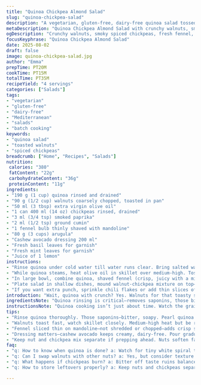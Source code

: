 ```yaml
---
title: "Quinoa Chickpea Almond Salad"
slug: "quinoa-chickpea-salad"
description: "A vegetarian, gluten-free, dairy-free quinoa salad tossed with crunchy toasted walnuts replacing almonds, spiced chickpeas seasoned with smoked paprika and cumin, fresh shaved fennel, and peppery arugula. Finished with a creamy cashew-avocado dressing instead of yogurt for a nutty twist. Keeps well, stays vibrant. A mix of cool, crisp, nutty, and smoky. Texture is everything here: quinoa fluff vs crunchy nuts vs juicy chickpeas. Timing leans on visual and tactile signals more than strict minutes. Quick to assemble, great for weeknights and batch meals."
metaDescription: "Quinoa Chickpea Almond Salad with crunchy walnuts, smoky spices, fresh fennel, arugula, and creamy cashew avocado dressing—nutty, textured, Mediterranean-inspired."
ogDescription: "Crunchy walnuts, smoky spiced chickpeas, fresh fennel, peppery arugula tossed with quinoa and creamy cashew avocado dressing—layers of texture and sharpness here."
focusKeyphrase: "Quinoa Chickpea Almond Salad"
date: 2025-08-02
draft: false
image: quinoa-chickpea-salad.jpg
author: "Emma"
prepTime: PT20M
cookTime: PT15M
totalTime: PT35M
recipeYield: "4 servings"
categories: ["Salads"]
tags:
- "vegetarian"
- "gluten-free"
- "dairy-free"
- "Mediterranean"
- "salads"
- "batch cooking"
keywords:
- "quinoa salad"
- "toasted walnuts"
- "spiced chickpeas"
breadcrumb: ["Home", "Recipes", "Salads"]
nutrition: 
 calories: "380"
 fatContent: "22g"
 carbohydrateContent: "36g"
 proteinContent: "11g"
ingredients:
- "190 g (1 cup) quinoa rinsed and drained"
- "90 g (1/2 cup) walnuts coarsely chopped, toasted in pan"
- "50 ml (3 tbsp) extra virgin olive oil"
- "1 can 400 ml (14 oz) chickpeas rinsed, drained"
- "3 ml (3/4 tsp) smoked paprika"
- "2 ml (1/2 tsp) ground cumin"
- "1 fennel bulb thinly shaved with mandoline"
- "80 g (3 cups) arugula"
- "Cashew avocado dressing 200 ml"
- "Fresh basil leaves for garnish"
- "Fresh mint leaves for garnish"
- "Juice of 1 lemon"
instructions:
- "Rinse quinoa under cold water till water runs clear. Bring salted water to boil, add quinoa, lower heat to gentle simmer. Cook 10-13 minutes until grains become translucent and small spiral detaches when pinched. Drain immediately, rinse briefly with cold water to stop cooking. Drain thoroughly—wet quinoa means mushy salad."
- "While quinoa steams, heat olive oil in skillet over medium-high. Toss in walnuts first —don’t skip toasting, enhances nuttiness and crunch. After 2 minutes, add chickpeas and toast stirring frequently. Look for golden brown spots—listen for faint crackle and sizzling. Sprinkle smoked paprika and cumin. Stir to coat, cook another minute. Salt and pepper now, or seasoning won’t stick well. Remove from heat before chickpeas get too dry or burnt."
- "In large bowl, combine quinoa, shaved fennel (crisp, juicy with a mild anise punch), and arugula. Pour 150 ml cashew avocado dressing over. Squeeze lemon juice to cut richness and brighten flavours. Toss gently but thoroughly. Taste for salt and acidity — salad needs balance. Add more dressing if too dry or lemon if flat."
- "Plate salad in shallow dishes, mound walnut-chickpea mixture on top—serves bite contrast: creamy quinoa, crunchy chickpeas and nuts, crisp veggies, peppery leaves. Scatter basil and mint leaves for fresh herbal lift, torn into bite sizes. Add an extra dollop of dressing on each plate just before serving."
- "If you want extra punch, sprinkle chili flakes or add thin slices of green apple for sharp freshness next time. Make ahead? Hold walnut mixture separate. Salad keeps up to 2 days refrigerated but add dressing fresh to maintain bright texture."
introduction: "Wait, quinoa with crunch? Yes. Walnuts for that toasty snap, chickpeas spiced and crisped in a pan, fennel thinly shaved to just melt but with bite, arugula for peppery note—they all clash and blend at once. Not your boring grain salad. I learned to watch quinoa—not by timer but look for those tiny curls, little pearls bursting. That tell-me moment when it’s done. Toasting walnuts instead of almonds changes everything—more depth, more grease resistance. The chickpeas? Listen for that pop and sizzle, browned, never sad beige mush. Spices swapped, cumin enters stage left adding warmth, goes well with smoke paprika’s burnt ember feel. Then the dressing swap—cashew, avocado blended luscious, dairy-free creaminess that clings but doesn’t drown. Lemon brightens, wakes it up. I always add herbs last, tearing basil and mint chunky, because chopping makes them sad. Salads can’t be soggy, dull, or all one note. Not here. Timing? Don’t trust your clock—trust your senses: a crunch, a smell, a look. This salad keeps well in the fridge as long as you keep nuts separate. Lunch prepping made easy. The textures, smoky and fresh, live together in each bite. Tried it last week doubled the cumin, loved the deep earthy vibe that brought. Salads aren’t boring when you get into it."
ingredientsNote: "Quinoa rinsing is critical—removes saponins, those bitter soapy things that can ruin your salad. Use pearl quinoa for quicker cook or red quinoa for nuttier taste but adjust times and don’t overcook or you’ll lose crunch. Walnuts swapped for almonds here—they toast faster and break up more easily under the teeth, plus they add a deeper earthy tone. Olive oil is your cooking fat; neutral oils or avocado oil work too but olive oil gives that slight peppery finish. Chickpeas from cans preferred for ease but if using dried, pre-soak overnight, boil 45 minutes loosely covered until tender yet firm, then try the skillet step right after draining well. Smoked paprika and cumin are flexible—you can use regular paprika with a pinch of chipotle or cayenne to mimic deeper smokiness. Fennel sharpness varies by season; thin slices on mandoline balance texture without overwhelming. Greens like arugula add pepper and crunch; baby spinach or watercress can substitute but adjust dressing acidity accordingly. Cashew avocado dressing keeps it dairy free and creamy, but a tahini dressing with lemon and garlic could work if avoiding avocado. Basil and mint add cooling herbal notes; fresh is best but dried won’t do here. Lemon juice is a secret weapon to freshen and cut the richness that avocado dressing imparts, make sure it’s bright and balanced. Avoid over-dressing or you’ll drown the quinoa texture."
instructionsNote: "Quinoa cooking isn’t just about time. Watch the grains—once you see the little white ring or tail emerge from the seed, it’s telling you it's done. Overcooking turns it to mush, undercooking leaves hardness. Drain, then rinse cold quickly to stop cooking and keep firm; wet quinoa turns gluey in salad. Skillet heat should be medium-high but watch the nuts and chickpeas closely to avoid burning; stir often but not too violently to preserve the walnut chunks. You want to hear a gentle sizzle, see a golden patina develop on chickpeas, not black spots. Spice addition timing matters: adding paprika and cumin last minute prevents bitter burnt powders. Season with salt after spices stick for better flavor adhesion. Toss the salad gently but don’t bruise the greens—use large bowl and fold motion. Add dressing gradually; better to add more if needed than have a swimming salad. Herbs are final touch—tear into pieces with your hands rather than chopping; chopping bruises and dulls aroma. Plate in shallow bowls to showcase layering: quinoa base, feature veggies mixed, topped by spiced nuts and chickpeas for texture contrast. Allow salad to rest 5 minutes before serving; flavors meld subtly. Leftovers? Keep nuts separate to stay crunchy, re-season salad before eating as acidity fades with time. This dish encourages tweaking; swap nuts, adjust spice level, add sweet tang with sliced green apple or dried cranberries for interest."
tips:
- "Rinse quinoa thoroughly. Those saponins—bitter, soapy. Pearl quinoa cooks faster; red quinoa gives nuttier bite but watch cook times. Drain and rinse cold immediately after cooking to halt. Wet quinoa = mushy salad. Don’t skip that twice rinse."
- "Walnuts toast fast, watch skillet closely. Medium-high heat but be ready to stir often. Want golden brown, gentle crackles, not burnt spots. Chickpeas go in after a couple minutes walnuts. Listen for pops, that faint sizzle means ready to spice up. Add smoked paprika and cumin last moment to avoid burnt bitterness."
- "Fennel sliced thin on mandoline—not shredded or chopped—adds crisp snap and a breeze of anise aroma balancing smoky, nutty tones. Toss with arugula just before serving. Greens bruise fast so fold gently. Baby spinach or watercress can swap but dressing acidity may need adjustment."
- "Dressing matters—cashew avocado keeps creamy, dairy-free. Pour gradually, test texture, acidity balance with lemon juice—brightens and cuts richness. Avoid drowning quinoa; better to underdress and add later than soak grain. Tahini-based dressing can swap but expect different texture and flavor depth."
- "Keep nut and chickpea mix separate if prepping ahead. Nuts soften fast in fridge, lose crunch quickly. Add dressing fresh just before serving. Herbs torn by hand, not chopped, release more aroma and avoid bitterness. Basil and mint fresh only—dried leaves dull intensity and texture."
faq:
- "q: How to know when quinoa is done? a: Watch for tiny white spiral tails popping off. Grain turns translucent. Time varies but don’t guess dinner timer. Overcook mush, undercook hardness. Rinse cold right after draining or continue cooking in residual heat."
- "q: Can I swap walnuts with other nuts? a: Yes, but consider texture and flavor shifts. Almonds slower toast, less oily. Pecans sweeter, softer. Toast same way but watch timing. Each nut changes mouthfeel, so test small batch first. Also consider allergies."
- "q: What happens if chickpeas burn? a: Bitter off taste ruins balance fast. If smell turns acrid pull pan off heat. If beginning to burn, add more oil or lower heat next round. Alternatively use canned chickpeas different brand or rinse thoroughly. Avoid too dry skillet."
- "q: How to store leftovers properly? a: Keep nuts and chickpeas separate from greens and quinoa, dressing separate too if possible. Refrigerate in airtight containers. Salad best within 2 days. Add fresh lemon juice when serving to brighten dull flavors. Cold greens bruise quickly so gentle handling important."

---
```

